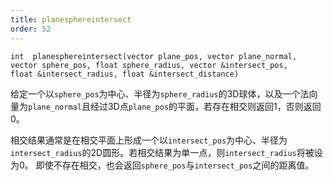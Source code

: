 ```yaml
---
title: planesphereintersect
order: 52
---
```

`int  planesphereintersect(vector plane_pos, vector plane_normal, vector sphere_pos, float sphere_radius, vector &intersect_pos, float &intersect_radius, float &intersect_distance)`

给定一个以`sphere_pos`为中心、半径为`sphere_radius`的3D球体，以及一个法向量为`plane_normal`且经过3D点`plane_pos`的平面，若存在相交则返回1，否则返回0。

相交结果通常是在相交平面上形成一个以`intersect_pos`为中心、半径为`intersect_radius`的2D圆形。若相交结果为单一点，则`intersect_radius`将被设为0。
即使不存在相交，也会返回`sphere_pos`与`intersect_pos`之间的距离值。
